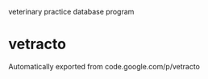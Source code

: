 veterinary practice database program

# vetracto
Automatically exported from code.google.com/p/vetracto
